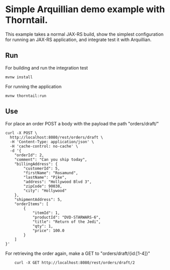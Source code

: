 # Simple Arquillian demo example with Thorntail.

This example takes a normal JAX-RS build, show the simplest configuration for running an JAX-RS application,
and integrate test it with Arquillian. 

## Run

For building and run the integration test

    mvnw install

For running the application

    mvnw thorntail:run

## Use

For place an order POST a body with the payload the path "orders/draft/" 

    curl -X POST \
      http://localhost:8080/rest/orders/draft \
      -H 'Content-Type: application/json' \
      -H 'cache-control: no-cache' \
      -d '{
        "orderId": 2,
        "comment": "Can you ship today",
        "billingAddress": {
            "customerId": 5,
            "firstName": "Rosamund",
            "lastName": "Pike",
            "address": "Hollywood Blvd 3",
            "zipCode": 90038,
            "city": "Hollywood"
        },
        "shipmentAddress": 5,
        "orderItems": [
            {
                "itemId": 1,
                "productId": "DVD-STARWARS-6",
                "title": "Return of the Jedi",
                "qty": 1,
                "price": 100.0
            }
        ]
    }'
    
For retrieving the order again, make a GET to "orders/draft/{id:[1-4]}"   
        
        curl -X GET http://localhost:8080/rest/orders/draft/2